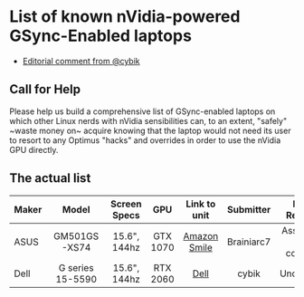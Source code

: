 List of known nVidia-powered GSync-Enabled laptops
==================================================

* [Editorial comment from @cybik](EDITORIAL.md)

Call for Help
-------------
Please help us build a comprehensive list of GSync-enabled laptops on which other Linux nerds with nVidia sensibilities can, to an extent, "safely" ~waste money on~ acquire knowing that the laptop would not need its user to resort to any Optimus "hacks" and overrides in order to use the nVidia GPU directly.

The actual list
---------------

|Maker|Model|Screen Specs|GPU|Link to unit|Submitter|Report Reliability|Price|More|
|:---|:---:|:---:|:---:|:---:|:---:|:---:|:---:|---:|
|ASUS|GM501GS-XS74|15.6", 144hz|GTX 1070|[Amazon Smile](https://smile.amazon.com/dp/B07BSKLV3K/)|Brainiarc7|Assumed as User-confirmed|1550USD|[Setup gist](https://gist.github.com/Brainiarc7/c3fa09bc2ecb4153434cd98b6fb06238)|
|Dell|G series 15-5590|15.6", 144hz|RTX 2060|[Dell](https://www.dell.com/en-us/shop/gaming-and-games/dell-g5-15-gaming/spd/g-series-15-5590-laptop/gnvca5cr042es)|cybik|Unconfirmed|1500USD||
